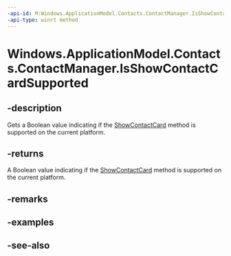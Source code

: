----api-id: M:Windows.ApplicationModel.Contacts.ContactManager.IsShowContactCardSupported
-api-type: winrt method
---<!-- Method syntaxpublic bool IsShowContactCardSupported()--># Windows.ApplicationModel.Contacts.ContactManager.IsShowContactCardSupported## -descriptionGets a Boolean value indicating if the [ShowContactCard](contactmanager_showcontactcard.md) method is supported on the current platform.## -returnsA Boolean value indicating if the [ShowContactCard](contactmanager_showcontactcard.md) method is supported on the current platform.## -remarks## -examples## -see-also